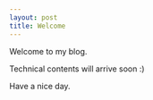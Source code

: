 ```yaml
---
layout: post
title: Welcome
---
```


Welcome to my blog.

Technical contents will arrive soon :)

Have a nice day.
